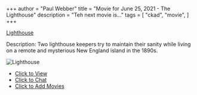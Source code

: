 +++
author = "Paul Webber"
title = "Movie for June 25, 2021 - The Lighthouse"
description = "Teh next movie is..."
tags = [
    "ckad",
	"movie",
]
+++

[Lighthouse](https://www.imdb.com/title/tt7984734/)

Description: Two lighthouse keepers try to maintain their sanity while living on a remote and mysterious New England island in the 1890s.

![Lighthouse](https://external-content.duckduckgo.com/iu/?u=https%3A%2F%2Fstatic1.srcdn.com%2Fwordpress%2Fwp-content%2Fuploads%2F2019%2F10%2FThe-Lighthouse-2019-banner.jpg&f=1&nofb=1)

* [Click to View](https://s.kast.live/g/9da8ll3kwkh)
* [Click to Chat](https://meet.jit.si/UAFSA)
* [Click to Add Movies](https://docs.google.com/spreadsheets/d/1ndfumzZ3xnx3cYl-mEmQvv08YH9JOq8IUEzZLYCUeAA/edit#gid=0)